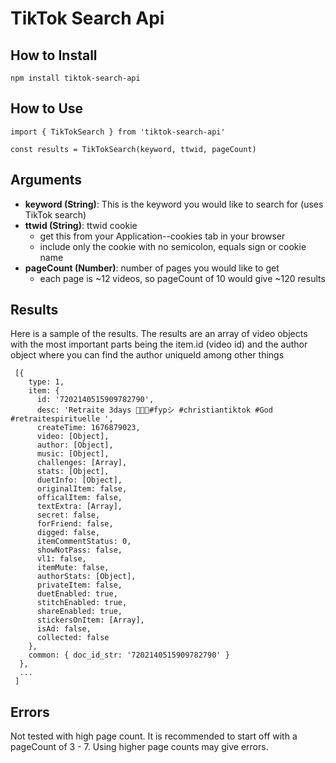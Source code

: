 # TikTok Search Api

## How to Install

```
npm install tiktok-search-api
```

## How to Use

```
import { TikTokSearch } from 'tiktok-search-api'

const results = TikTokSearch(keyword, ttwid, pageCount)
```

## Arguments

- **keyword (String)**: This is the keyword you would like to search for (uses TikTok search)
- **ttwid (String)**: ttwid cookie
  - get this from your Application--cookies tab in your browser
  - include only the cookie with no semicolon, equals sign or cookie name
- **pageCount (Number)**: number of pages you would like to get
  - each page is ~12 videos, so pageCount of 10 would give ~120 results

## Results

Here is a sample of the results. The results are an array of video objects with the most important parts being the item.id (video id) and the author object where you can find the author uniqueId among other things

```
 [{
    type: 1,
    item: {
      id: '7202140515909782790',
      desc: 'Retraite 3days 🤍🙌🏾#fypシ #christiantiktok #God #retraitespirituelle ',
      createTime: 1676879023,
      video: [Object],
      author: [Object],
      music: [Object],
      challenges: [Array],
      stats: [Object],
      duetInfo: [Object],
      originalItem: false,
      officalItem: false,
      textExtra: [Array],
      secret: false,
      forFriend: false,
      digged: false,
      itemCommentStatus: 0,
      showNotPass: false,
      vl1: false,
      itemMute: false,
      authorStats: [Object],
      privateItem: false,
      duetEnabled: true,
      stitchEnabled: true,
      shareEnabled: true,
      stickersOnItem: [Array],
      isAd: false,
      collected: false
    },
    common: { doc_id_str: '7202140515909782790' }
  },
  ...
 ]
```

## Errors

Not tested with high page count. It is recommended to start off with a pageCount of 3 - 7. Using higher page counts may give errors.
